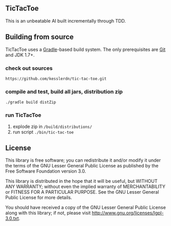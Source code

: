 ## TicTacToe
This is an unbeatable AI built incrementally through TDD.

## Building from source
TicTacToe uses a [Gradle](http://www.gradle.org/)-based build system. The only
prerequisites are [Git](https://github.com/) and JDK 1.7+.

### check out sources
`https://github.com/kesslerdn/tic-tac-toe.git`

### compile and test, build all jars, distribution zip
`./gradle build distZip`

### run TicTacToe
1. explode zip in `/build/distributions/`
2. run script `./bin/tic-tac-toe`

## License
This library is free software; you can redistribute it and/or
modify it under the terms of the GNU Lesser General Public
License as published by the Free Software Foundation version 3.0.

This library is distributed in the hope that it will be useful,
but WITHOUT ANY WARRANTY; without even the implied warranty of
MERCHANTABILITY or FITNESS FOR A PARTICULAR PURPOSE.  See the GNU
Lesser General Public License for more details.

You should have received a copy of the GNU Lesser General Public
License along with this library; if not, please visit 
http://www.gnu.org/licenses/lgpl-3.0.txt.
